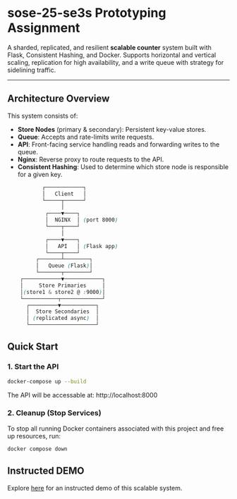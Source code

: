 # sose-25-se3s Prototyping Assignment

A sharded, replicated, and resilient **scalable counter** system built with Flask, Consistent Hashing, and Docker. 
Supports horizontal and vertical scaling, replication for high availability, 
and a write queue with strategy for sidelining traffic.

---

## Architecture Overview

This system consists of:

- **Store Nodes** (primary & secondary): Persistent key-value stores.
- **Queue**: Accepts and rate-limits write requests.
- **API**: Front-facing service handling reads and forwarding writes to the queue.
- **Nginx**: Reverse proxy to route requests to the API.
- **Consistent Hashing**: Used to determine which store node is responsible for a given key.

```scss
           ┌────────────┐
           │   Client   │
           └─────┬──────┘
                 │
            ┌────▼────┐
            │  NGINX  │ (port 8000)
            └────┬────┘
                 │
            ┌────▼────┐
            │   API   │ (Flask app)
            └────┬────┘
         ┌───────┴────────┐
         │   Queue (Flask)│
         └───────┬────────┘ 
    ┌────────────▼────────────┐
    │     Store Primaries     │
    │(store1 & store2 @ :9000)│
    └───────────┬─────────────┘
      ┌─────────▼───────────┐
      │  Store Secondaries  │
      │ (replicated async)  │
      └─────────────────────┘

```

## Quick Start
### 1. Start the API
```bash
docker-compose up --build
```
The API will be accessable at:
http://localhost:8000

### 2. Cleanup (Stop Services)
To stop all running Docker containers associated with this project and free up resources, run:
```bash
docker compose down
```

## Instructed DEMO
Explore [here](./DEMO.md) for an instructed demo of this scalable system.